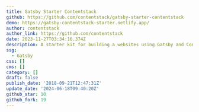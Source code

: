 ```yaml
---
title: Gatsby Starter Contentstack
github: https://github.com/contentstack/gatsby-starter-contentstack
demo: https://gatsby-contentstack-starter.netlify.app/
author: contentstack
author_link: https://github.com/contentstack
date: 2023-11-27T03:34:16.374Z
description: A starter kit for building a websites using Gatsby and Contentstack
ssg:
  - Gatsby
css: []
cms: []
category: []
draft: false
publish_date: '2018-09-21T12:47:31Z'
update_date: '2024-06-18T09:40:20Z'
github_star: 10
github_fork: 19
---
```

